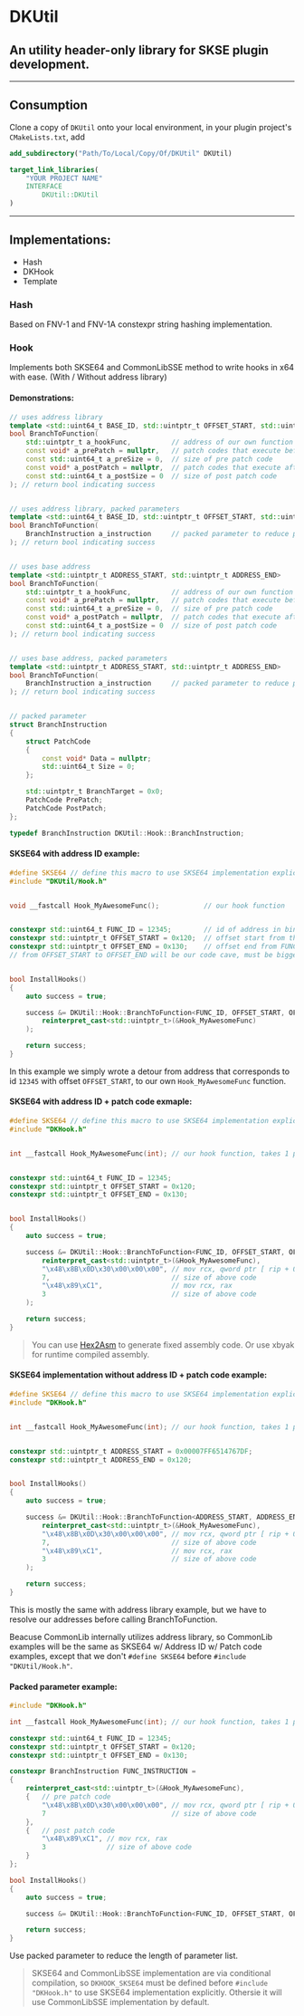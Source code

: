 # DKUtil
An utility header-only library for SKSE plugin development.
---
---
## Consumption
Clone a copy of `DKUtil` onto your local environment, in your plugin project's `CMakeLists.txt`, add
```CMake
add_subdirectory("Path/To/Local/Copy/Of/DKUtil" DKUtil)

target_link_libraries(
	"YOUR PROJECT NAME"
	INTERFACE
		DKUtil::DKUtil
)
```
---
## Implementations:
+ Hash
+ DKHook
+ Template

### Hash
Based on FNV-1 and FNV-1A constexpr string hashing implementation.

### Hook
Implements both SKSE64 and CommonLibSSE method to write hooks in x64 with ease. (With / Without address library)

#### Demonstrations:
```c++
// uses address library
template <std::uint64_t BASE_ID, std::uintptr_t OFFSET_START, std::uintptr_t OFFSET_END>
bool BranchToFunction(
    std::uintptr_t a_hookFunc,          // address of our own function to hook to
    const void* a_prePatch = nullptr,   // patch codes that execute before calling our hook function
    const std::uint64_t a_preSize = 0,  // size of pre patch code
    const void* a_postPatch = nullptr,  // patch codes that execute after returning from out hook function
    const std::uint64_t a_postSize = 0  // size of post patch code
); // return bool indicating success


// uses address library, packed parameters
template <std::uint64_t BASE_ID, std::uintptr_t OFFSET_START, std::uintptr_t OFFSET_END>
bool BranchToFunction(
    BranchInstruction a_instruction     // packed parameter to reduce parameter list length
); // return bool indicating success


// uses base address
template <std::uintptr_t ADDRESS_START, std::uintptr_t ADDRESS_END>
bool BranchToFunction(
    std::uintptr_t a_hookFunc,          // address of our own function to hook to
    const void* a_prePatch = nullptr,   // patch codes that execute before calling our hook function
    const std::uint64_t a_preSize = 0,  // size of pre patch code
    const void* a_postPatch = nullptr,  // patch codes that execute after returning from out hook function
    const std::uint64_t a_postSize = 0  // size of post patch code
); // return bool indicating success


// uses base address, packed parameters
template <std::uintptr_t ADDRESS_START, std::uintptr_t ADDRESS_END>
bool BranchToFunction(
    BranchInstruction a_instruction     // packed parameter to reduce parameter list length
); // return bool indicating success


// packed parameter
struct BranchInstruction
{
	struct PatchCode
	{
		const void* Data = nullptr;
		std::uint64_t Size = 0;
	};

	std::uintptr_t BranchTarget = 0x0;
	PatchCode PrePatch;
	PatchCode PostPatch;
};

typedef BranchInstruction DKUtil::Hook::BranchInstruction;
```

#### SKSE64 with address ID example:
```C++
#define SKSE64 // define this macro to use SKSE64 implementation explicitly
#include "DKUtil/Hook.h"


void __fastcall Hook_MyAwesomeFunc();           // our hook function


constexpr std::uint64_t FUNC_ID = 12345;        // id of address in bin file
constexpr std::uintptr_t OFFSET_START = 0x120;  // offset start from the FUNC_ID base address
constexpr std::uintptr_t OFFSET_END = 0x130;    // offset end from FUNC_ID base address
// from OFFSET_START to OFFSET_END will be our code cave, must be bigger than 0x5


bool InstallHooks() 
{
    auto success = true;

    success &= DKUtil::Hook::BranchToFunction<FUNC_ID, OFFSET_START, OFFSET_END>(
        reinterpret_cast<std::uintptr_t>(&Hook_MyAwesomeFunc)
    );

    return success;
}
```
In this example we simply wrote a detour from address that corresponds to id `12345` with offset `OFFSET_START`, to our own `Hook_MyAwesomeFunc` function.

#### SKSE64 with address ID + patch code exmaple:
```C++
#define SKSE64 // define this macro to use SKSE64 implementation explicitly
#include "DKHook.h"


int __fastcall Hook_MyAwesomeFunc(int); // our hook function, takes 1 parameter


constexpr std::uint64_t FUNC_ID = 12345;
constexpr std::uintptr_t OFFSET_START = 0x120;
constexpr std::uintptr_t OFFSET_END = 0x130;


bool InstallHooks() 
{
    auto success = true;

    success &= DKUtil::Hook::BranchToFunction<FUNC_ID, OFFSET_START, OFFSET_END>(
        reinterpret_cast<std::uintptr_t>(&Hook_MyAwesomeFunc),
        "\x48\x8B\x0D\x30\x00\x00\x00", // mov rcx, qword ptr [ rip + 0x30 ]
        7,                              // size of above code
        "\x48\x89\xC1",                 // mov rcx, rax
        3                               // size of above code
    );

    return success;
}
```
> You can use [Hex2Asm](https://defuse.ca/online-x86-assembler.htm) to generate fixed assembly code.
> Or use xbyak for runtime compiled assembly.

#### SKSE64 implementation without address ID + patch code example:
```C++
#define SKSE64 // define this macro to use SKSE64 implementation explicitly
#include "DKHook.h"


int __fastcall Hook_MyAwesomeFunc(int); // our hook function, takes 1 parameter


constexpr std::uintptr_t ADDRESS_START = 0x00007FF6514767DF;
constexpr std::uintptr_t ADDRESS_END = 0x120;


bool InstallHooks() 
{
    auto success = true;

    success &= DKUtil::Hook::BranchToFunction<ADDRESS_START, ADDRESS_END>(
        reinterpret_cast<std::uintptr_t>(&Hook_MyAwesomeFunc),
        "\x48\x8B\x0D\x30\x00\x00\x00", // mov rcx, qword ptr [ rip + 0x30 ]
        7,                              // size of above code
        "\x48\x89\xC1",                 // mov rcx, rax
        3                               // size of above code
    );

    return success;
}
```
This is mostly the same with address library example, but we have to resolve our addresses before calling BranchToFunction.

Beacuse CommonLib internally utilizes address library, so CommonLib examples will be the same as SKSE64 w/ Address ID w/ Patch code examples, except that we don't `#define SKSE64` before `#include "DKUtil/Hook.h"`.

#### Packed parameter example:
```C++
#include "DKHook.h"

int __fastcall Hook_MyAwesomeFunc(int); // our hook function, takes 1 parameter

constexpr std::uint64_t FUNC_ID = 12345;
constexpr std::uintptr_t OFFSET_START = 0x120;
constexpr std::uintptr_t OFFSET_END = 0x130;

constexpr BranchInstruction FUNC_INSTRUCTION = 
{
    reinterpret_cast<std::uintptr_t>(&Hook_MyAwesomeFunc),
    {   // pre patch code
        "\x48\x8B\x0D\x30\x00\x00\x00", // mov rcx, qword ptr [ rip + 0x30 ]
        7                               // size of above code
    }, 
    {   // post patch code
        "\x48\x89\xC1", // mov rcx, rax
        3               // size of above code
    }
};

bool InstallHooks() 
{
    auto success = true;

    success &= DKUtil::Hook::BranchToFunction<FUNC_ID, OFFSET_START, OFFSET_END>(FUNC_INSTRUCTION);

    return success;
}
```
Use packed parameter to reduce the length of parameter list.

> SKSE64 and CommonLibSSE implementation are via conditional compilation, so `DKHOOK_SKSE64` must be defined before `#include "DKHook.h"` to use SKSE64 implementation explicitly. Othersie it will use CommonLibSSE implementation by default.
